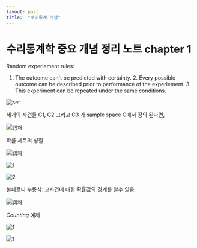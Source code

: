 ```yaml
---
layout: post
title:  "수리통계 개념"
---
```


수리통계학 중요 개념 정리 노트 chapter 1
===



Random experiement rules:
1. The outcome can't be predicted with certainty. 2. Every possible outcome can be described prior to performance of the experiement. 3. This experiment can be repeated under the same conditions.

![set](https://user-images.githubusercontent.com/47611901/158108540-8289313e-1500-40a6-a183-bb14816bfae6.PNG)

세개의 사건들 C1, C2 그리고 C3 가 sample space C에서 정의 된다면,

![캡처](https://user-images.githubusercontent.com/47611901/158108968-5d00f163-69f6-4037-bdff-00b199baf7e1.PNG)


확률 세트의 성질

![캡처](https://user-images.githubusercontent.com/47611901/158109730-f304d42c-5f42-406f-9b61-6a8fe6d5aa86.PNG)

![1](https://user-images.githubusercontent.com/47611901/158109739-cd2c4355-6bf3-40a7-9ec8-a6aacfef2840.PNG)

![2](https://user-images.githubusercontent.com/47611901/158109742-a07f969c-e8cb-4ff3-bcdf-d2cbf3097a8c.PNG)

본페르니 부등식: 교사건에 대한 확률값의 경계를 알수 있음.

![캡처](https://user-images.githubusercontent.com/47611901/158110590-b074b7bb-c258-419f-8205-48849f8a710f.PNG)

*Counting* 예제

![1](https://user-images.githubusercontent.com/47611901/158111181-20ea1d1c-2920-41a3-8570-e6aafee2ff6e.PNG)

![1](https://user-images.githubusercontent.com/47611901/158111243-f05cde1b-3259-413a-a5c1-ee97880e1c4c.PNG)
